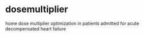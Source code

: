 # dosemultiplier
home dose multiplier optimization in patients admitted for acute decompensated heart failure
